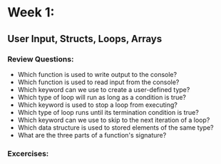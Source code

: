 # Week 1:
## User Input, Structs, Loops, Arrays  

### Review Questions:

- Which function is used to write output to the console?
- Which function is used to read input from the console?
- Which keyword can we use to create a user-defined type?
- Which type of loop will run as long as a condition is true?
- Which keyword is used to stop a loop from executing?
- Which type of loop runs until its termination condition is true?
- Which keyword can we use to skip to the next iteration of a loop?
- Which data structure is used to stored elements of the same type?
- What are the three parts of a function's signature?

### Excercises:

